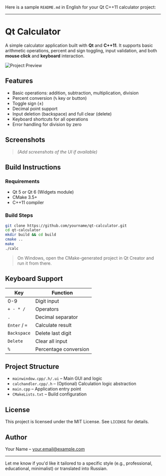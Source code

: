 Here is a sample `README.md` in English for your Qt C++11 calculator project:

---

# Qt Calculator

A simple calculator application built with **Qt** and **C++11**. It supports basic arithmetic operations, percent and sign toggling, input validation, and both **mouse click** and **keyboard** interaction.

![Project Preview](public/preview.jpg)

## Features

* Basic operations: addition, subtraction, multiplication, division
* Percent conversion (`%` key or button)
* Toggle sign (±)
* Decimal point support
* Input deletion (backspace) and full clear (delete)
* Keyboard shortcuts for all operations
* Error handling for division by zero

## Screenshots

> *(Add screenshots of the UI if available)*

## Build Instructions

### Requirements

* Qt 5 or Qt 6 (Widgets module)
* CMake 3.5+
* C++11 compiler

### Build Steps

```bash
git clone https://github.com/yourname/qt-calculator.git
cd qt-calculator
mkdir build && cd build
cmake ..
make
./calc
```

> On Windows, open the CMake-generated project in Qt Creator and run it from there.

## Keyboard Support

| Key           | Function              |
| ------------- | --------------------- |
| 0-9           | Digit input           |
| `+ - * /`     | Operators             |
| `.`           | Decimal separator     |
| `Enter` / `=` | Calculate result      |
| `Backspace`   | Delete last digit     |
| `Delete`      | Clear all input       |
| `%`           | Percentage conversion |

## Project Structure

* `mainwindow.cpp/.h/.ui` – Main GUI and logic
* `calchandler.cpp/.h` – (Optional) Calculation logic abstraction
* `main.cpp` – Application entry point
* `CMakeLists.txt` – Build configuration

## License

This project is licensed under the MIT License. See `LICENSE` for details.

## Author

Your Name – [your.email@example.com](mailto:your.email@example.com)

---

Let me know if you'd like it tailored to a specific style (e.g., professional, educational, minimalist) or translated into Russian.

